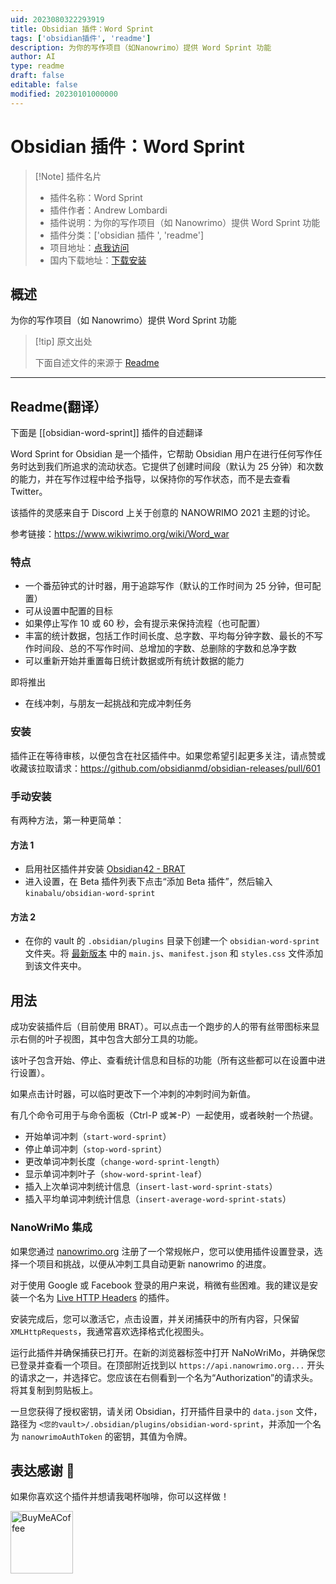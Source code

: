 ```yaml
---
uid: 2023080322293919
title: Obsidian 插件：Word Sprint
tags: ['obsidian插件', 'readme']
description: 为你的写作项目（如Nanowrimo）提供 Word Sprint 功能
author: AI
type: readme
draft: false
editable: false
modified: 20230101000000
---
```


# Obsidian 插件：Word Sprint

> [!Note] 插件名片
> - 插件名称：Word Sprint
> - 插件作者：Andrew Lombardi
> - 插件说明：为你的写作项目（如 Nanowrimo）提供 Word Sprint 功能
> - 插件分类：['obsidian 插件 ', 'readme']
> - 项目地址：[点我访问](https://github.com/kinabalu/obsidian-word-sprint)
> - 国内下载地址：[下载安装](https://pkmer.cn/products/plugin/pluginMarket/?obsidian-word-sprint)

## 概述

为你的写作项目（如 Nanowrimo）提供 Word Sprint 功能

> [!tip] 原文出处
>
>下面自述文件的来源于 [Readme](https://ghproxy.net/https://raw.githubusercontent.com/kinabalu/obsidian-word-sprint/master/README.md)

---

## Readme(翻译）

下面是 [[obsidian-word-sprint]] 插件的自述翻译

Word Sprint for Obsidian 是一个插件，它帮助 Obsidian 用户在进行任何写作任务时达到我们所追求的流动状态。它提供了创建时间段（默认为 25 分钟）和次数的能力，并在写作过程中给予指导，以保持你的写作状态，而不是去查看 Twitter。

该插件的灵感来自于 Discord 上关于创意的 NANOWRIMO 2021 主题的讨论。

参考链接：<https://www.wikiwrimo.org/wiki/Word_war>

### 特点

- 一个番茄钟式的计时器，用于追踪写作（默认的工作时间为 25 分钟，但可配置）
- 可从设置中配置的目标
- 如果停止写作 10 或 60 秒，会有提示来保持流程（也可配置）
- 丰富的统计数据，包括工作时间长度、总字数、平均每分钟字数、最长的不写作时间段、总的不写作时间、总增加的字数、总删除的字数和总净字数
- 可以重新开始并重置每日统计数据或所有统计数据的能力

即将推出

- 在线冲刺，与朋友一起挑战和完成冲刺任务

### 安装

插件正在等待审核，以便包含在社区插件中。如果您希望引起更多关注，请点赞或收藏该拉取请求：<https://github.com/obsidianmd/obsidian-releases/pull/601>

### 手动安装

有两种方法，第一种更简单：

#### 方法 1

- 启用社区插件并安装 [Obsidian42 - BRAT](https://github.com/TfTHacker/obsidian42-brat)
- 进入设置，在 Beta 插件列表下点击“添加 Beta 插件”，然后输入 `kinabalu/obsidian-word-sprint`

#### 方法 2

- 在你的 vault 的 `.obsidian/plugins` 目录下创建一个 `obsidian-word-sprint` 文件夹。将 [最新版本](https://github.com/kinabalu/obsidian-word-sprint/releases) 中的 `main.js`、`manifest.json` 和 `styles.css` 文件添加到该文件夹中。

## 用法

成功安装插件后（目前使用 BRAT）。可以点击一个跑步的人的带有丝带图标来显示右侧的叶子视图，其中包含大部分工具的功能。

该叶子包含开始、停止、查看统计信息和目标的功能（所有这些都可以在设置中进行设置）。

如果点击计时器，可以临时更改下一个冲刺的冲刺时间为新值。

有几个命令可用于与命令面板（Ctrl-P 或⌘-P）一起使用，或者映射一个热键。

- 开始单词冲刺（`start-word-sprint`）
- 停止单词冲刺（`stop-word-sprint`）
- 更改单词冲刺长度（`change-word-sprint-length`）
- 显示单词冲刺叶子（`show-word-sprint-leaf`）
- 插入上次单词冲刺统计信息（`insert-last-word-sprint-stats`）
- 插入平均单词冲刺统计信息（`insert-average-word-sprint-stats`）

### NanoWriMo 集成

如果您通过 [nanowrimo.org](https://nanowrimo.org) 注册了一个常规帐户，您可以使用插件设置登录，选择一个项目和挑战，以便从冲刺工具自动更新 nanowrimo 的进度。

对于使用 Google 或 Facebook 登录的用户来说，稍微有些困难。我的建议是安装一个名为 [Live HTTP Headers](https://chrome.google.com/webstore/detail/live-http-headers/ianhploojoffmpcpilhgpacbeaifanid) 的插件。

安装完成后，您可以激活它，点击设置，并关闭捕获中的所有内容，只保留 `XMLHttpRequests`，我通常喜欢选择格式化视图头。

运行此插件并确保捕获已打开。在新的浏览器标签中打开 NaNoWriMo，并确保您已登录并查看一个项目。在顶部附近找到以 `https://api.nanowrimo.org...` 开头的请求之一，并选择它。您应该在右侧看到一个名为“Authorization”的请求头。将其复制到剪贴板上。

一旦您获得了授权密钥，请关闭 Obsidian，打开插件目录中的 `data.json` 文件，路径为 `<您的vault>/.obsidian/plugins/obsidian-word-sprint`，并添加一个名为 `nanowrimoAuthToken` 的密钥，其值为令牌。

## 表达感谢 🙏

如果你喜欢这个插件并想请我喝杯咖啡，你可以这样做！

[<img src="https://cdn.buymeacoffee.com/buttons/v2/default-violet.png" alt="BuyMeACoffee" width="100">](https://www.buymeacoffee.com/andrewlombardi)
